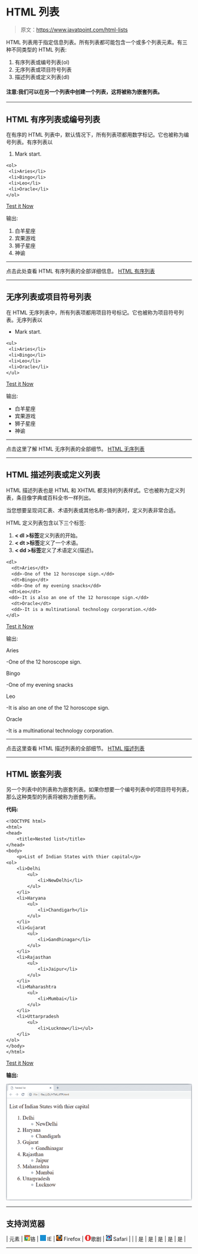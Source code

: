 # HTML 列表

> 原文：<https://www.javatpoint.com/html-lists>

HTML 列表用于指定信息列表。所有列表都可能包含一个或多个列表元素。有三种不同类型的 HTML 列表:

1.  有序列表或编号列表(ol)
2.  无序列表或项目符号列表
3.  描述列表或定义列表(dl)

#### 注意:我们可以在另一个列表中创建一个列表，这将被称为嵌套列表。

* * *

## HTML 有序列表或编号列表

在有序的 HTML 列表中，默认情况下，所有列表项都用数字标记。它也被称为编号列表。有序列表以

1.  Mark start.

```
<ol>
 <li>Aries</li>
 <li>Bingo</li>
 <li>Leo</li>
 <li>Oracle</li>
</ol>

```

[Test it Now](https://www.javatpoint.com/oprweb/test.jsp?filename=htmllists1)

输出:

1.  白羊星座
2.  宾果游戏
3.  狮子星座
4.  神谕

* * *

点击此处查看 HTML 有序列表的全部详细信息。 [HTML 有序列表](html-ordered-list)

* * *

## 无序列表或项目符号列表

在 HTML 无序列表中，所有列表项都用项目符号标记。它也被称为项目符号列表。无序列表以

*   Mark start.

```
<ul>
 <li>Aries</li>
 <li>Bingo</li>
 <li>Leo</li>
 <li>Oracle</li>
</ul>

```

[Test it Now](https://www.javatpoint.com/oprweb/test.jsp?filename=htmllists2)

输出:

*   白羊星座
*   宾果游戏
*   狮子星座
*   神谕

* * *

点击这里了解 HTML 无序列表的全部细节。 [HTML 无序列表](html-unordered-list)

* * *

## HTML 描述列表或定义列表

HTML 描述列表也是 HTML 和 XHTML 都支持的列表样式。它也被称为定义列表，条目像字典或百科全书一样列出。

当您想要呈现词汇表、术语列表或其他名称-值列表时，定义列表非常合适。

HTML 定义列表包含以下三个标签:

1.  **< dl >标签**定义列表的开始。
2.  **< dt >标签**定义了一个术语。
3.  **< dd >标签**定义了术语定义(描述)。

```
<dl>
  <dt>Aries</dt>
  <dd>-One of the 12 horoscope sign.</dd>
  <dt>Bingo</dt>
  <dd>-One of my evening snacks</dd>
 <dt>Leo</dt>
 <dd>-It is also an one of the 12 horoscope sign.</dd>
  <dt>Oracle</dt>
  <dd>-It is a multinational technology corporation.</dd> 
</dl>

```

[Test it Now](https://www.javatpoint.com/oprweb/test.jsp?filename=htmllists3)

输出:

Aries

-One of the 12 horoscope sign.

Bingo

-One of my evening snacks

Leo

-It is also an one of the 12 horoscope sign.

Oracle

-It is a multinational technology corporation.

* * *

点击这里查看 HTML 描述列表的全部细节。 [HTML 描述列表](html-description-list)

* * *

## HTML 嵌套列表

另一个列表中的列表称为嵌套列表。如果你想要一个编号列表中的项目符号列表，那么这种类型的列表将被称为嵌套列表。

**代码:**

```
<!DOCTYPE html>
<html>
<head>
	<title>Nested list</title>
</head>
<body>
	<p>List of Indian States with thier capital</p>
<ol>
	<li>Delhi
		<ul>
			<li>NewDelhi</li>
		</ul>
	</li>
	<li>Haryana
		<ul>
			<li>Chandigarh</li>
		</ul>
	</li>
	<li>Gujarat
		<ul>
			<li>Gandhinagar</li>
		</ul>
	</li>
	<li>Rajasthan 
		<ul>
			<li>Jaipur</li>
		</ul>
	</li>
	<li>Maharashtra
		<ul>
			<li>Mumbai</li>
		</ul>
	</li>
	<li>Uttarpradesh
		<ul>
			<li>Lucknow</li></ul>
	</li>
</ol>
</body>
</html>

```

[Test it Now](https://www.javatpoint.com/oprweb/test.jsp?filename=htmlLists4)

**输出:**

![HTML Lists](img/f05ebac326d33ded2bc4df069d296130.png)

* * *

## 支持浏览器

| 元素 | ![chrome browser](img/4fbdc93dc2016c5049ed108e7318df19.png)铬 | ![ie browser](img/83dd23df1fe8373fd5bf054b2c1dd88b.png) IE | ![firefox browser](img/4f001fff393888a8a807ed29b28145d1.png) Firefox | ![opera browser](img/6cad4a592cc69a052056a0577b4aac65.png)歌剧 | ![safari browser](img/a0f6a9711a92203c5dc5c127fe9c9fca.png) Safari |
|  | 是 | 是 | 是 | 是 | 是 |

* * *